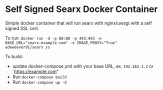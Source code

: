 # Self Signed Searx Docker Container

Simple docker container that will run searx with nginx/uwsgi with a self signed SSL cert.

To run: `docker run -d -p 80:80 -p 443:443 -e BASE_URL="searx.example.com" -e IMAGE_PROXY="True" adeweever91/searx_ss`

To build:
 - update docker-compose.yml with your base URL, ex. `192.162.1.2` or `https://example.com"
 - Run `docker-compose build`
 - Run `docker-compose up -d`
